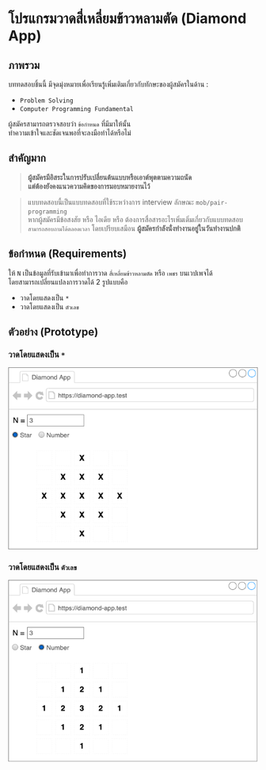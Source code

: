 # โปรแกรมวาดสี่เหลี่ยมข้าวหลามตัด (Diamond App)


## ภาพรวม

บททดสอบชิ้นนี้ มีจุดมุ่งหมายเพื่อเรียนรู้เพิ่มเติมเกี่ยวกับทักษะของผู้สมัครในด้าน :
- `Problem Solving`
- `Computer Programming Fundamental`

ผู้สมัครสามารถตรวจสอบว่า `ข้อกำหนด` ที่มีมาให้นั้น\
ทำความเข้าใจและชัดเจนพอที่จะลงมือทำได้หรือไม่


## สำคัญมาก

> **ผู้สมัครมีอิสระในการปรับเปลี่ยนต้นแบบหรือเอาต์พุตตามความถนัด\
> แต่ต้องยังคงแนวความคิดของการมอบหมายงานไว้**


>แบบทดสอบนี้เป็นแบบทดสอบที่ใช้ระหว่างการ interview ลักษณะ `mob/pair-programming`\
>หากผู้สมัครมีข้อสงสัย หรือ ไอเดีย หรือ ต้องการสื่อสารอะไรเพิ่มเติ่มเกี่ยวกับแบบทดสอบ \
>`สามารถสอบถามได้ตลอดเวลา` โดยเปรียบเสมือน __ผู้สมัครกำลังนั่งทำงานอยู่ในวันทำงานปกติ__


## ข้อกำหนด (Requirements)

ให้ `N` เป็นข้อมูลที่รับเข้ามาเพื่อทำการวาด `สี่เหลี่ยมข้าวหลามตัด` หรือ `เพชร` บนเวปเพจได้\
โดยสามารถเปลี่ยนแปลงการวาดได้ 2 รูปแบบคือ
- วาดโดยแสดงเป็น `*`
- วาดโดยแสดงเป็น `ตัวเลข`


## ตัวอย่าง (Prototype)

### วาดโดยแสดงเป็น `*`
![](docs/prototype-star.png)

### วาดโดยแสดงเป็น `ตัวเลข`
![](docs/prototype-number.png)
